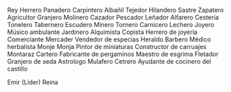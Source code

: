 Rey
Herrero
Panadero
Carpintero
Albañil
Tejedor
Hilandero
Sastre
Zapatero
Agricultor
Granjero
Molinero
Cazador
Pescador
Leñador
Alfarero
Cestería
Tonelero
Tabernero
Escudero
Minero
Tornero
Carnicero
Lechero
Joyero
Músico ambulante
Jardinero
Alquimista
Copista
Herrero de joyería
Comerciante
Mercader
Vendedor de especias
Heraldo
Barbero
Médico herbalista
Monje
Monja
Pintor de miniaturas
Constructor de carruajes
Montaraz
Cartero
Fabricante de pergaminos
Maestro de esgrima
Fletador
Granjero de seda
Astrologo
Mulafero
Cetrero
Ayudante de cocinero del castillo

Emir (Lider)
Reina